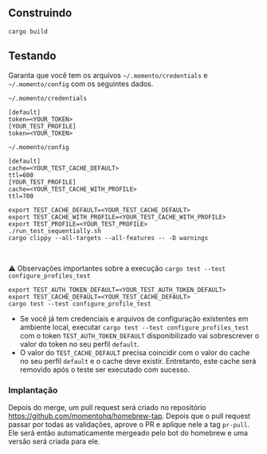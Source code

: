 ## Construindo

```
cargo build
```

## Testando

Garanta que você tem os arquivos `~/.momento/credentials` e `~/.momento/config` com os seguintes dados.

`~/.momento/credentials`

```
[default]
token=<YOUR_TOKEN>
[YOUR_TEST_PROFILE]
token=<YOUR_TOKEN>
```

`~/.momento/config`

```
[default]
cache=<YOUR_TEST_CACHE_DEFAULT>
ttl=600
[YOUR_TEST_PROFILE]
cache=<YOUR_TEST_CACHE_WITH_PROFILE>
ttl=700
```

```
export TEST_CACHE_DEFAULT=<YOUR_TEST_CACHE_DEFAULT>
export TEST_CACHE_WITH_PROFILE=<YOUR_TEST_CACHE_WITH_PROFILE>
export TEST_PROFILE=<YOUR_TEST_PROFILE>
./run_test_sequentially.sh
cargo clippy --all-targets --all-features -- -D warnings
```

<br>

:warning: Observações importantes sobre a execução `cargo test --test configure_profiles_test`

```
export TEST_AUTH_TOKEN_DEFAULT=<YOUR_TEST_AUTH_TOKEN_DEFAULT>
export TEST_CACHE_DEFAULT=<YOUR_TEST_CACHE_DEFAULT>
cargo test --test configure_profile_test
```

- Se você já tem credenciais e arquivos de configuração existentes em ambiente local, executar `cargo test --test configure_profiles_test` com o token `TEST_AUTH_TOKEN_DEFAULT` disponibilizado vai sobrescrever o valor do token no seu perfil `default`.
- O valor do `TEST_CACHE_DEFAULT` precisa coincidir com o valor do cache no seu perfil `default` e o cache deve existir. Entretanto, este cache será removido após o teste ser executado com sucesso.
  
### Implantação

Depois do merge, um pull request será criado no repositório https://github.com/momentohq/homebrew-tap. Depois que o pull request passar por todas as validações, aprove o PR e aplique nele a tag `pr-pull`. Ele será então automaticamente mergeado pelo bot do homebrew e uma versão será criada para ele.